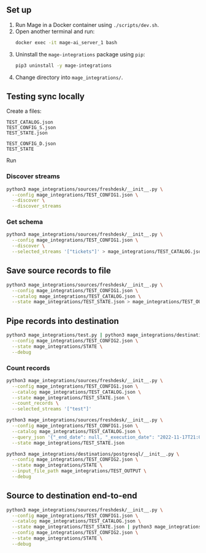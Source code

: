 ## Set up

1. Run Mage in a Docker container using `./scripts/dev.sh`.
1. Open another terminal and run:
    ```bash
    docker exec -it mage-ai_server_1 bash
    ```
1. Uninstall the `mage-integrations` package using `pip`:
    ```bash
    pip3 uninstall -y mage-integrations
    ```
1. Change directory into `mage_integrations/`.

## Testing sync locally

Create a files:

```
TEST_CATALOG.json
TEST_CONFIG_S.json
TEST_STATE.json

TEST_CONFIG_D.json
TEST_STATE
```

Run

### Discover streams

```bash
python3 mage_integrations/sources/freshdesk/__init__.py \
  --config mage_integrations/TEST_CONFIG1.json \
  --discover \
  --discover_streams
```

### Get schema

```bash
python3 mage_integrations/sources/freshdesk/__init__.py \
  --config mage_integrations/TEST_CONFIG1.json \
  --discover \
  --selected_streams '["tickets"]' > mage_integrations/TEST_CATALOG.json
```

## Save source records to file

```bash
python3 mage_integrations/sources/freshdesk/__init__.py \
  --config mage_integrations/TEST_CONFIG1.json \
  --catalog mage_integrations/TEST_CATALOG.json \
  --state mage_integrations/TEST_STATE.json > mage_integrations/TEST_OUTPUT
```

## Pipe records into destination

```bash
python3 mage_integrations/test.py | python3 mage_integrations/destinations/postgresql/__init__.py \
  --config mage_integrations/TEST_CONFIG2.json \
  --state mage_integrations/STATE \
  --debug
```

### Count records

```bash
python3 mage_integrations/sources/freshdesk/__init__.py \
  --config mage_integrations/TEST_CONFIG1.json \
  --catalog mage_integrations/TEST_CATALOG.json \
  --state mage_integrations/TEST_STATE.json \
  --count_records \
  --selected_streams '["test"]'
```

```bash
python3 mage_integrations/sources/freshdesk/__init__.py \
  --config mage_integrations/TEST_CONFIG1.json \
  --catalog mage_integrations/TEST_CATALOG.json \
  --query_json '{"_end_date": null, "_execution_date": "2022-11-17T21:05:53.341319", "_execution_partition": "444/20221117T210443", "_start_date": null, "_limit": 1000, "_offset": 0}' \
  --state mage_integrations/TEST_STATE.json
```

```bash
python3 mage_integrations/destinations/postgresql/__init__.py \
  --config mage_integrations/TEST_CONFIG2.json \
  --state mage_integrations/STATE \
  --input_file_path mage_integrations/TEST_OUTPUT \
  --debug
```

## Source to destination end-to-end

```bash
python3 mage_integrations/sources/freshdesk/__init__.py \
  --config mage_integrations/TEST_CONFIG1.json \
  --catalog mage_integrations/TEST_CATALOG.json \
  --state mage_integrations/TEST_STATE.json | python3 mage_integrations/destinations/postgresql/__init__.py \
  --config mage_integrations/TEST_CONFIG2.json \
  --state mage_integrations/STATE \
  --debug
```

